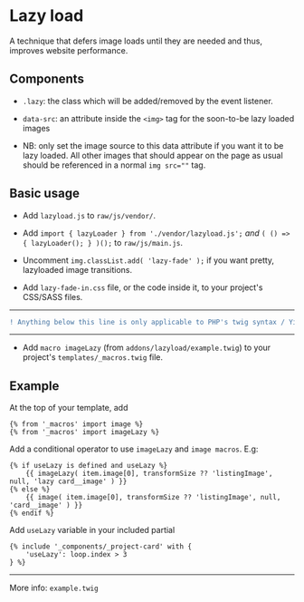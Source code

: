 
# Lazy load

A technique that defers image loads until they are needed and thus, improves website performance.

## Components

- `.lazy`: the class which will be added/removed by the event listener.

- `data-src`: an attribute inside the `<img>` tag for the soon-to-be lazy loaded images

- NB: only set the image source to this data attribute  if you want it to be lazy loaded. All other images that should appear on the page as usual should be referenced in a normal `img src=""` tag.

## Basic usage

- Add `lazyload.js` to `raw/js/vendor/`.

- Add `import { lazyLoader } from './vendor/lazyload.js';` *and* `( () => { lazyLoader(); } )();` to `raw/js/main.js`.

- Uncomment `img.classList.add( 'lazy-fade' );` if you want pretty, lazyloaded image transitions.

- Add `lazy-fade-in.css` file, or the code inside it, to your project's CSS/SASS files.

-----
```diff
! Anything below this line is only applicable to PHP's twig syntax / Yii framework.
```
-----

- Add `macro imageLazy` (from `addons/lazyload/example.twig`) to your project's `templates/_macros.twig` file.

## Example

At the top of your template, add
```
{% from '_macros' import image %}
{% from '_macros' import imageLazy %}
```
Add a conditional operator to use `imageLazy` and `image macros`. E.g:
```
{% if useLazy is defined and useLazy %}
	{{ imageLazy( item.image[0], transformSize ?? 'listingImage', null, 'lazy card__image' ) }}
{% else %}
	{{ image( item.image[0], transformSize ?? 'listingImage', null, 'card__image' ) }}
{% endif %}
```
Add `useLazy` variable in your included partial
```
{% include '_components/_project-card' with {
	'useLazy': loop.index > 3
} %}
```
-----
More info: `example.twig`
